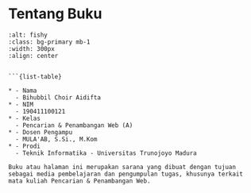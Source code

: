 # Tentang Buku

```{image} ../webmining/_static/190411100121.jpg
:alt: fishy
:class: bg-primary mb-1
:width: 300px
:align: center
```
```{admonition} Biodata Penulis

```{list-table}

* - Nama
  - Bihubbil Choir Aidifta
* - NIM
  - 190411100121
* - Kelas
  - Pencarian & Penambangan Web (A)
* - Dosen Pengampu
  - MULA'AB, S.Si., M.Kom
* - Prodi
  - Teknik Informatika - Universitas Trunojoyo Madura
```



```{admonition} Informasi Mengenai Buku
Buku atau halaman ini merupakan sarana yang dibuat dengan tujuan sebagai media pembelajaran dan pengumpulan tugas, khusunya terkait mata kuliah Pencarian & Penambangan Web. 

```


```{parts}
```
